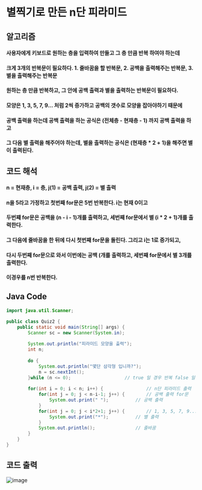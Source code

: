 # 별찍기로 만든 n단 피라미드

## 알고리즘
#### 사용자에게 키보드로 원하는 층을 입력하여 만들고 그 층 만큼 반복 하여야 하는데
#### 크게 3개의 반복문이 필요하다. 1. 줄바꿈을 할 반복문, 2. 공백을 출력해주는 반복문, 3. 별을 출력해주는 반복문
#### 원하는 층 만큼 반복하고, 그 안에 공백 출력과 별을 출력하는 반복문이 필요하다.          
#### 모양은 1, 3, 5, 7, 9... 처럼 2씩 증가하고 공백의 갯수로 모양을 잡아야하기 때문에     
#### 공백 출력을 하는데 공백 출력을 하는 공식은 (전체층 - 현재층 - 1) 까지  공백 출력을 하고        
#### 그 다음 별 출력을 해주어야 하는데, 별을 출력하는 공식은 (현재층 * 2 + 1)을 해주면 별이 출력된다.       



## 코드 해석 
#### n = 현재층, i = 층, j(1) = 공백 출력, j(2) = 별 출력    
#### n을 5라고 가정하고 첫번째 for문은 5번 반복한다. i는 현재 0이고  
#### 두번쨰 for문은 공백을 (n - i - 1)개를 출력하고, 세번째 for문에서 별 (i * 2 + 1)개를 출력한다.     
#### 그 다음에 줄바꿈을 한 뒤에 다시 첫번째 for문을 돌린다. 그리고 i는 1로 증가되고,   
#### 다시 두번째 for문으로 와서 이번에는 공백 (개를 출력하고,  세번째 for문에서 별 3개를 출력한다.    
#### 이경우를 n번 반복한다.

## Java Code
```java
import java.util.Scanner;

public class Quiz2 {
	public static void main(String[] args) {
		Scanner sc = new Scanner(System.in);
		
		System.out.println("피라미드 모양을 출력");
		int n;
		
		do {
			System.out.println("몇단 삼각형 입니까?");
			n = sc.nextInt();
		}while (n <= 0); 					// true 일 경우 반복 false 일 경우 do-while문을 빠져나감  
		
		for(int i = 0; i < n; i++) {				// n단 피라미드 출력
			for(int j = 0; j < n-i-1; j++) {		// 공백 출력 for문 
				System.out.print(" ");			// 공백 출력
			}		
			for(int j = 0; j < i*2+1; j++) {		// 1, 3, 5, 7, 9... 2씩 늘어나는 for문
				System.out.print("*");			// 별 출력
			}
			System.out.println();				// 줄바꿈 
		}
	}
}
```
## 코드 출력
![image](https://user-images.githubusercontent.com/107795830/224196508-b4b51e3c-2985-4716-a12f-7b0badd3a1d3.png)
